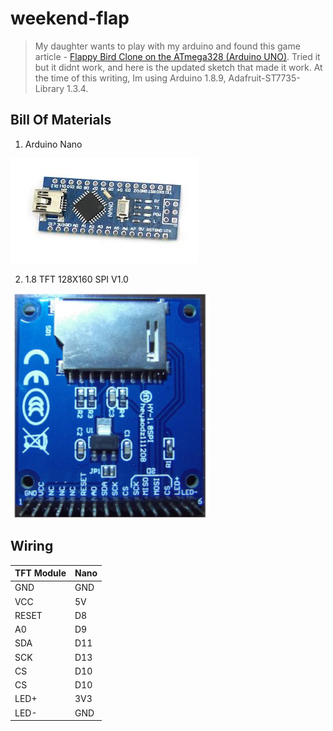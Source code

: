 # weekend-flap

> My daughter wants to play with my arduino and found this game article - [Flappy Bird Clone on the ATmega328 (Arduino UNO)](https://www.mrt-prodz.com/blog/view/2015/03/flappy-bird-clone-on-the-atmega328-arduino-uno). Tried it but it didnt work, and here is the updated sketch that made it work. At the time of this writing, Im using Arduino 1.8.9, Adafruit-ST7735-Library 1.3.4.

## Bill Of Materials

1. Arduino Nano

![Arduino Nano](images/arduino-nano.jpg)

2. 1.8 TFT 128X160 SPI V1.0

![Tft Module](images/tft-module.jpg)

## Wiring

| TFT Module   | Nano         |
| ------------ | ------------ |
| GND          | GND          |
| VCC          | 5V           |
| RESET        | D8           |
| A0           | D9           |
| SDA          | D11          |
| SCK          | D13          |
| CS           | D10          |
| CS           | D10          |
| LED+         | 3V3          |
| LED-         | GND          |
